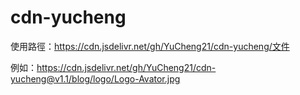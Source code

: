 # cdn-yucheng

使用路徑：<https://cdn.jsdelivr.net/gh/YuCheng21/cdn-yucheng/文件>

例如：<https://cdn.jsdelivr.net/gh/YuCheng21/cdn-yucheng@v1.1/blog/logo/Logo-Avator.jpg>